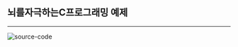 ## 뇌를자극하는C프로그래밍 예제
-------------------------
![source-code](https://user-images.githubusercontent.com/46715358/51784501-eacdba80-218c-11e9-8398-ade748c9a318.jpg)
